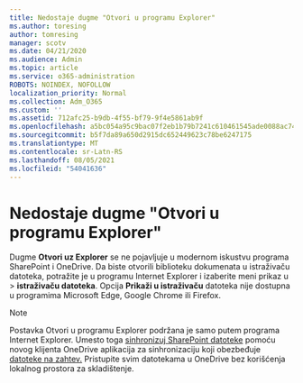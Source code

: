 ```yaml
---
title: Nedostaje dugme "Otvori u programu Explorer"
ms.author: toresing
author: tomresing
manager: scotv
ms.date: 04/21/2020
ms.audience: Admin
ms.topic: article
ms.service: o365-administration
ROBOTS: NOINDEX, NOFOLLOW
localization_priority: Normal
ms.collection: Adm_O365
ms.custom: ''
ms.assetid: 712afc25-b9db-4f55-bf79-9f4e5861ab9f
ms.openlocfilehash: a5bc054a95c9bac07f2eb1b79b7241c610461545ade0088ac74254e6ae4169ae
ms.sourcegitcommit: b5f7da89a650d2915dc652449623c78be6247175
ms.translationtype: MT
ms.contentlocale: sr-Latn-RS
ms.lasthandoff: 08/05/2021
ms.locfileid: "54041636"
---
```

# <a name="the-open-with-explorer-button-is-missing"></a>Nedostaje dugme "Otvori u programu Explorer"

Dugme **Otvori uz Explorer** se ne pojavljuje u modernom iskustvu programa SharePoint i OneDrive. Da biste otvorili biblioteku dokumenata u istraživaču datoteka, potražite je u programu Internet Explorer i izaberite meni prikaz u \> **istraživaču datoteka**. Opcija **Prikaži u istraživaču** datoteka nije dostupna u programima Microsoft Edge, Google Chrome ili Firefox. 
  
> [!NOTE]
> Postavka Otvori u programu Explorer podržana je samo putem programa Internet Explorer. Umesto toga [sinhronizuj SharePoint datoteke](https://support.office.com/article/6de9ede8-5b6e-4503-80b2-6190f3354a88.aspx) pomoću novog klijenta OneDrive aplikacija za sinhronizaciju koji obezbeđuje [datoteke na zahtev.](https://support.office.com/article/0e6860d3-d9f3-4971-b321-7092438fb38e.aspx) Pristupite svim datotekama u OneDrive bez korišćenja lokalnog prostora za skladištenje. 
  

